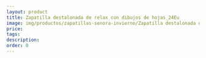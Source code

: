 ```yaml
---
layout: product
title: Zapatilla destalonada de relax con dibujos de hojas_24Eu
image: img/productos/zapatillas-senora-invierno/Zapatilla destalonada de relax con dibujos de hojas_24Eu.webp
price: 
tags: 
description: 
order: 0
---
```


